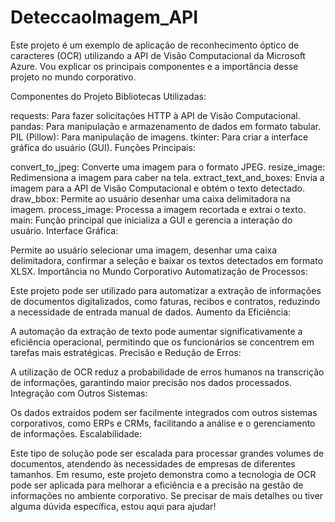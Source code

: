 # DeteccaoImagem_API

Este projeto é um exemplo de aplicação de reconhecimento óptico de caracteres (OCR) utilizando a API de Visão Computacional da Microsoft Azure. Vou explicar os principais componentes e a importância desse projeto no mundo corporativo.

Componentes do Projeto
Bibliotecas Utilizadas:

requests: Para fazer solicitações HTTP à API de Visão Computacional.
pandas: Para manipulação e armazenamento de dados em formato tabular.
PIL (Pillow): Para manipulação de imagens.
tkinter: Para criar a interface gráfica do usuário (GUI).
Funções Principais:

convert_to_jpeg: Converte uma imagem para o formato JPEG.
resize_image: Redimensiona a imagem para caber na tela.
extract_text_and_boxes: Envia a imagem para a API de Visão Computacional e obtém o texto detectado.
draw_bbox: Permite ao usuário desenhar uma caixa delimitadora na imagem.
process_image: Processa a imagem recortada e extrai o texto.
main: Função principal que inicializa a GUI e gerencia a interação do usuário.
Interface Gráfica:

Permite ao usuário selecionar uma imagem, desenhar uma caixa delimitadora, confirmar a seleção e baixar os textos detectados em formato XLSX.
Importância no Mundo Corporativo
Automatização de Processos:

Este projeto pode ser utilizado para automatizar a extração de informações de documentos digitalizados, como faturas, recibos e contratos, reduzindo a necessidade de entrada manual de dados.
Aumento da Eficiência:

A automação da extração de texto pode aumentar significativamente a eficiência operacional, permitindo que os funcionários se concentrem em tarefas mais estratégicas.
Precisão e Redução de Erros:

A utilização de OCR reduz a probabilidade de erros humanos na transcrição de informações, garantindo maior precisão nos dados processados.
Integração com Outros Sistemas:

Os dados extraídos podem ser facilmente integrados com outros sistemas corporativos, como ERPs e CRMs, facilitando a análise e o gerenciamento de informações.
Escalabilidade:

Este tipo de solução pode ser escalada para processar grandes volumes de documentos, atendendo às necessidades de empresas de diferentes tamanhos.
Em resumo, este projeto demonstra como a tecnologia de OCR pode ser aplicada para melhorar a eficiência e a precisão na gestão de informações no ambiente corporativo. Se precisar de mais detalhes ou tiver alguma dúvida específica, estou aqui para ajudar!
